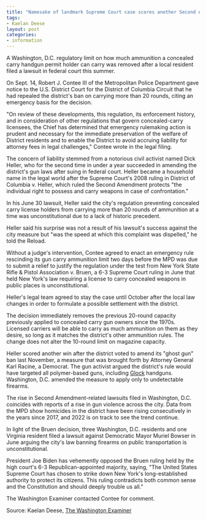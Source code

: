 ```yaml
---
title: "Namesake of landmark Supreme Court case scores another Second Amendment win in DC"
tags:
- Kaelan Deese
layout: post
categories:
- information
---
```


A Washington, D.C. regulatory limit on how much ammunition a concealed carry handgun permit holder can carry was removed after a local resident filed a lawsuit in federal court this summer.

On Sept. 14, Robert J. Contee III of the Metropolitan Police Department gave notice to the U.S. District Court for the District of Columbia Circuit that he had repealed the district's ban on carrying more than 20 rounds, citing an emergency basis for the decision.

"On review of these developments, this regulation, its enforcement history, and in consideration of other regulations that govern concealed-carry licensees, the Chief has determined that emergency rulemaking action is prudent and necessary for the immediate preservation of the welfare of District residents and to enable the District to avoid accruing liability for attorney fees in legal challenges," Contee wrote in the legal filing.

The concern of liability stemmed from a notorious civil activist named Dick Heller, who for the second time in under a year succeeded in amending the district's gun laws after suing in federal court. Heller became a household name in the legal world after the Supreme Court's 2008 ruling in District of Columbia v. Heller, which ruled the Second Amendment protects "the individual right to possess and carry weapons in case of confrontation."

In his June 30 lawsuit, Heller said the city's regulation preventing concealed carry license holders from carrying more than 20 rounds of ammunition at a time was unconstitutional due to a lack of historic precedent.

Heller said his surprise was not a result of his lawsuit's success against the city measure but "was the speed at which this complaint was dispelled," he told the Reload.

Without a judge's intervention, Contee agreed to enact an emergency rule rescinding its gun carry ammunition limit two days before the MPD was due to submit a relief to justify the regulation under the test from New York State Rifle & Pistol Association v. Bruen, a 6-3 Supreme Court ruling in June that held New York's law requiring a license to carry concealed weapons in public places is unconstitutional.

Heller's legal team agreed to stay the case until October after the local law changes in order to formulate a possible settlement with the district.

The decision immediately removes the previous 20-round capacity previously applied to concealed carry gun owners since the 1970s. Licensed carriers will be able to carry as much ammunition on them as they desire, so long as it matches the district's other ammunition rules. The change does not alter the 10-round limit on magazine capacity.

Heller scored another win after the district voted to amend its "ghost gun" ban last November, a measure that was brought forth by Attorney General Karl Racine, a Democrat. The gun activist argued the district's rule would have targeted all polymer-based guns, including [Glock](https://us.glock.com/) handguns. Washington, D.C. amended the measure to apply only to undetectable firearms.

The rise in Second Amendment-related lawsuits filed in Washington, D.C. coincides with reports of a rise in gun violence across the city. Data from the MPD show homicides in the district have been rising consecutively in the years since 2017, and 2022 is on track to see the trend continue.

In light of the Bruen decision, three Washington, D.C. residents and one Virginia resident filed a lawsuit against Democratic Mayor Muriel Bowser in June arguing the city's law banning firearms on public transportation is unconstitutional.

President Joe Biden has vehemently opposed the Bruen ruling held by the high court's 6-3 Republican-appointed majority, saying, "The United States Supreme Court has chosen to strike down New York's long-established authority to protect its citizens. This ruling contradicts both common sense and the Constitution and should deeply trouble us all."

The Washington Examiner contacted Contee for comment.

Source: Kaelan Deese, [The Washington Examiner](https://www.washingtonexaminer.com/restoring-america/fairness-justice/namesake-of-landmark-supreme-court-case-scores-another-second-amendment-win-in-dc)
